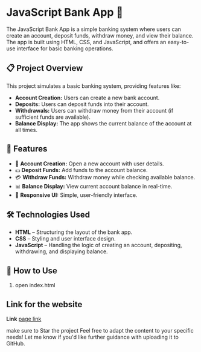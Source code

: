 # JavaScript Bank App 🏦

The JavaScript Bank App is a simple banking system where users can create an account, deposit funds, withdraw money, and view their balance.
The app is built using HTML, CSS, and JavaScript, and offers an easy-to-use interface for basic banking operations.

## 📋 Project Overview

This project simulates a basic banking system, providing features like:
- **Account Creation:** Users can create a new bank account.
- **Deposits:** Users can deposit funds into their account.
- **Withdrawals:** Users can withdraw money from their account (if sufficient funds are available).
- **Balance Display:** The app shows the current balance of the account at all times.

## 🚀 Features

- 🏦 **Account Creation:** Open a new account with user details.  
- 💵 **Deposit Funds:** Add funds to the account balance.  
- 💳 **Withdraw Funds:** Withdraw money while checking available balance.  
- 📊 **Balance Display:** View current account balance in real-time.  
- 🎨 **Responsive UI:** Simple, user-friendly interface.

## 🛠️ Technologies Used

- **HTML** – Structuring the layout of the bank app.  
- **CSS** – Styling and user interface design.  
- **JavaScript** – Handling the logic of creating an account, depositing, withdrawing, and displaying balance.


## 📝 How to Use

1. open index.html

## Link for the website
**Link** [page link](https://aman-toad.github.io/Javascript-Projects/02-JavaScript%20Bank/)

make sure to Star the project
Feel free to adapt the content to your specific needs! Let me know if you'd like further guidance with uploading it to GitHub.